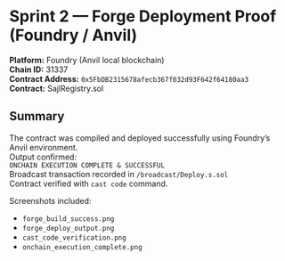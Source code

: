 # Sprint 2 — Forge Deployment Proof (Foundry / Anvil)

**Platform:** Foundry (Anvil local blockchain)  
**Chain ID:** 31337  
**Contract Address:** `0x5FbDB2315678afecb367f032d93F642f64180aa3`  
**Contract:** SajlRegistry.sol  

## Summary
The contract was compiled and deployed successfully using Foundry’s Anvil environment.  
Output confirmed:  
`ONCHAIN EXECUTION COMPLETE & SUCCESSFUL`  
Broadcast transaction recorded in `/broadcast/Deploy.s.sol`  
Contract verified with `cast code` command.  

Screenshots included:
- `forge_build_success.png`
- `forge_deploy_output.png`
- `cast_code_verification.png`
- `onchain_execution_complete.png`
